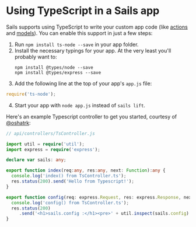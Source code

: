# Using TypeScript in a Sails app

Sails supports using TypeScript to write your custom app code (like [actions](http://www.sailsjs.com/documentation/concepts/actions-and-controllers) and [models](http://sailsjs.com/documentation/concepts/models-and-orm)).  You can enable this support in just a few steps:

1. Run `npm install ts-node --save` in your app folder.
2. Install the necessary typings for your app.  At the very least you'll probably want to:
   ```
   npm install @types/node --save
   npm install @types/express --save
   ```
3. Add the following line at the top of your app's `app.js` file:
```javascript
require('ts-node');
```
4. Start your app with `node app.js` instead of `sails lift`.

Here's an example Typescript controller to get you started, courtesy of [@oshatrk](https://github.com/oshatrk):

```typescript
// api/controllers/TsController.js

import util = require('util');
import express = require('express');

declare var sails: any;

export function index(req:any, res:any, next: Function):any {
  console.log('index() from TsController.ts');
  res.status(200).send('Hello from Typescript!');
}

export function config(req: express.Request, res: express.Response, next: Function) {
  console.log('config() from TsController.ts');
  res.status(200)
     .send('<h1>sails.config :</h1><pre>' + util.inspect(sails.config) + '<pre>');
}
```

<docmeta name="displayName" value="Using TypeScript">
